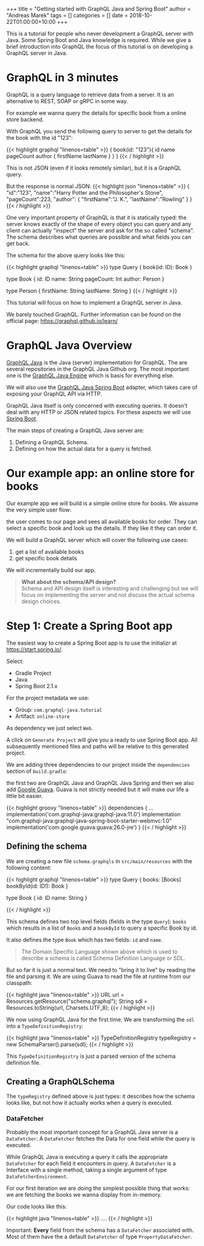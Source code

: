 +++
title = "Getting started with GraphQL Java and Spring Boot"
author = "Andreas Marek"
tags = []
categories = []
date = 2018-10-22T01:00:00+10:00
+++

This is a tutorial for people who never development a GraphQL server with Java. Some Spring Boot and Java knowledge is required. While we give a brief introduction into GraphQL the focus of this tutorial is on developing a GraphQL server in Java.


# GraphQL in 3 minutes

GraphQL is a query language to retrieve data from a server. It is an alternative to REST, SOAP or gRPC in some way. 

For example we wanna query the details for specific book from a online store backend.

With GraphQL you send the following query to server to get the details for the book with the id "123":

{{< highlight graphql "linenos=table" >}}
{
  book(id: "123"){
    id
    name
    pageCount
    author {
      firstName
      lastName
    }
  }
}
{{< / highlight >}}

This is not JSON (even if it looks remotely similar), but it is a GraphQL query.

But the response is normal JSON:
{{< highlight json "linenos=table" >}}
{
  "id":"123",
  "name":"Harry Potter and the Philosopher's Stone",
  "pageCount":223,
  "author": {
    "firstName":"J. K.",
    "lastName":"Rowling"
  }
}
{{< / highlight >}}

One very important property of GraphQL is that it is statically typed: the server knows exactly of the shape of every object you can query and any client can actually "inspect" the server and ask for the so called "schema". The schema describes what queries are possible and what fields you can get back. 

The schema for the above query looks like this:

{{< highlight graphql "linenos=table" >}}
type Query {
  book(id: ID): Book 
}

type Book {
  id: ID
  name: String
  pageCount: Int
  author: Person
}

type Person {
  firstName: String
  lastName: String
}
{{< / highlight >}}

This tutorial will focus on how to implement a GraphQL server in Java.

We barely touched GraphQL. Further information can be found on the official page: https://graphql.github.io/learn/


# GraphQL Java Overview

[GraphQL Java](https://www.graphql-java.com) is the Java (server) implementation for GraphQL. 
The are several repositories in the GraphQL Java Github org. The most important one is the [GraphQL Java Engine](https://github.com/graphql-java/graphql-java) which is basis for everything else.

We will also use the [GraphQL Java Spring Boot](https://github.com/graphql-java/graphql-java-spring) adapter, which takes care of exposing your GraphQL API via HTTP.

GraphQL Java itself is only concerned with executing queries. It doesn't deal with any HTTP or JSON related topics. For these aspects we will use [Spring Boot](https://spring.io/projects/spring-boot).
 
The main steps of creating a GraphQL Java server are:

1. Defining a GraphQL Schema.
2. Defining on how the actual data for a query is fetched. 


# Our example app: an online store for books

Our example app we will build is a simple online store for books.
We assume the very simple user flow: 

the user comes to our page and sees all available books for order.
They can select a specific book and look up the details. If they like it they can order it.

We will build a GraphQL server which will cover the following use cases:

1. get a list of available books
1. get specific book details

We will incrementally build our app. 

> **What about the schema/API design?**<br/>
Schema and API design itself is interesting and challenging but we will focus on implementing the server and not discuss the actual schema design choices.


# Step 1: Create a Spring Boot app

The easiest way to create a Spring Boot app is to use the initializr at https://start.spring.io/.

Select: 

- Gradle Project
- Java 
- Spring Boot 2.1.x 

For the project metadata we use:

- Group: `com.graphql-java.tutorial`
- Artifact: `online-store`

As dependency we just select `Web`.

A click on `Generate Project` will give you a ready to use Spring Boot app.
All subsequently mentioned files and paths will be relative to this generated project.

We are adding three dependencies to our project inside the `dependencies` section of `build.gradle`:

the first two are GraphQL Java and GraphQL Java Spring and then we also add [Google Guava](https://github.com/google/guava). Guava is not strictly needed but it will make our life a little bit easier.

{{< highlight groovy "linenos=table" >}}
dependencies {
  ...
  implementation('com.graphql-java:graphql-java:11.0')
  implementation "com.graphql-java:graphql-java-spring-boot-starter-webmvc:1.0"
  implementation('com.google.guava:guava:26.0-jre')
}
{{< / highlight >}}

## Defining the schema

We are creating a new file `schema.graphqls` in `src/main/resources` with the following content:

{{< highlight graphql "linenos=table" >}}
type Query {
  books: [Books]
  bookById(id: ID!): Book
}

type Book {
  id: ID
  name: String
}

{{< / highlight >}}

This schema defines two top level fields (fields in the type `Query`): `books` which results in a list of `Book`s and a `bookById` to query a specific Book by id. 

It also defines the type `Book` which has two fields: `id` and `name`.

> The Domain Specific Language shown above which is used to describe a schema is called Schema Definition Language or SDL.

But so far it is just a normal text. We need to "bring it to live" by reading the file and parsing it.
We are using Guava to read the file at runtime from our classpath:

{{< highlight java "linenos=table" >}}
URL url = Resources.getResource("schema.graphql");
String sdl = Resources.toString(url, Charsets.UTF_8);
{{< / highlight >}}

We now using GraphQL Java for the first time: We are transforming the `sdl` into a `TypeDefinitionRegistry`:


{{< highlight java "linenos=table" >}}
  TypeDefinitionRegistry typeRegistry = new SchemaParser().parse(sdl);
{{< / highlight >}}

This `TypeDefinitionRegistry` is just a parsed version of the schema definition file.

## Creating a GraphQLSchema

The `typeRegistry` defined above is just types: it describes how the schema looks like, but not how it actually works when a query is executed.  


### DataFetcher

Probably the most important concept for a GraphQL Java server is a `DataFetcher`:
A `DataFetcher` fetches the Data for one field while the query is executed. 

While GraphQL Java is executing a query it calls the appropriate `DataFetcher` for each field it encounters in query.
A `DataFetcher` is a Interface with a single method, taking a single argument of type `DataFetcherEnvironment`.

For our first iteration we are doing the simplest possible thing that works: we are fetching the books we wanna display from in-memory. 

Our code looks like this:

{{< highlight java "linenos=table" >}}
....
{{< / highlight >}}


Important: **Every** field from the schema has a `DataFetcher` associated with. Most of them have the a default `DataFetcher` of type `PropertyDataFetcher`.


